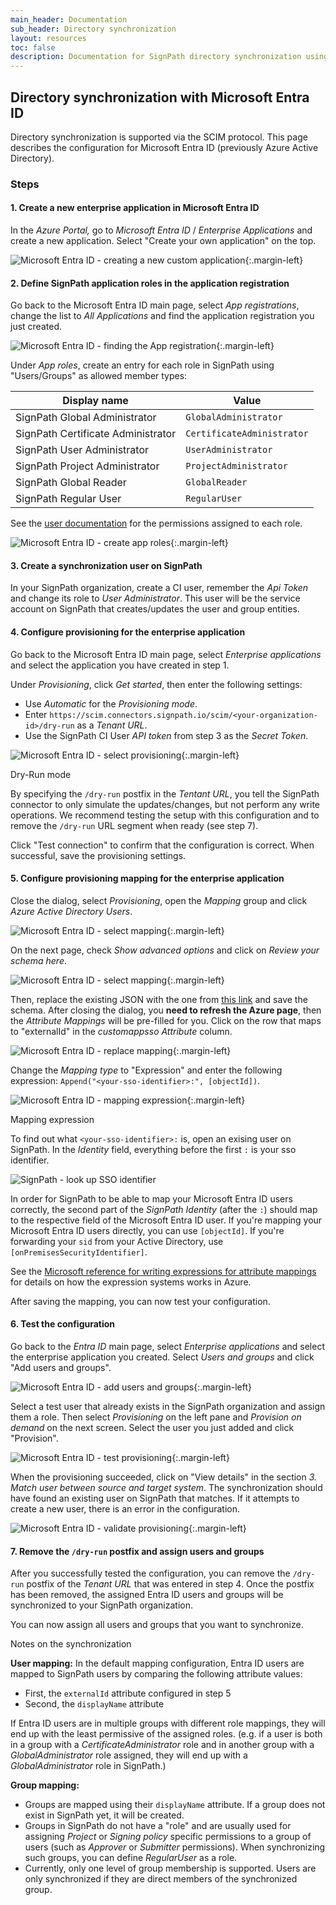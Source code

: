 ```yaml
---
main_header: Documentation
sub_header: Directory synchronization
layout: resources
toc: false
description: Documentation for SignPath directory synchronization using Microsoft Entra ID
---
```


## Directory synchronization with Microsoft Entra ID

Directory synchronization is supported via the SCIM protocol. This page describes the configuration for Microsoft Entra ID (previously Azure Active Directory). 

### Steps


#### 1. Create a new enterprise application in Microsoft Entra ID

In the _Azure Portal,_ go to _Microsoft Entra ID_ / _Enterprise Applications_ and create a new application. Select "Create your own application" on the top.

![Microsoft Entra ID - creating a new custom application](/assets/img/resources/documentation_scim-01-create-app.png){:.margin-left}

#### 2. Define SignPath application roles in the application registration

Go back to the Microsoft Entra ID main page, select _App registrations_, change the list to _All Applications_ and find the application registration you just created. 

![Microsoft Entra ID - finding the App registration](/assets/img/resources/documentation_scim-02a-select-app-registration.png){:.margin-left}

Under _App roles_, create an entry for each role in SignPath using "Users/Groups" as allowed member types:

| Display name                           | Value                                                                  
|----------------------------------------|------------------------------
| SignPath Global Administrator      | `GlobalAdministrator` 
| SignPath Certificate Administrator | `CertificateAdministrator` 
| SignPath User Administrator        | `UserAdministrator` 
| SignPath Project Administrator     | `ProjectAdministrator`
| SignPath Global Reader             | `GlobalReader`
| SignPath Regular User              | `RegularUser`

See the [user documentation](/documentation/users#roles) for the permissions assigned to each role.

![Microsoft Entra ID - create app roles](/assets/img/resources/documentation_scim-02b-create-app-roles.png){:.margin-left}

#### 3. Create a synchronization user on SignPath

In your SignPath organization, create a CI user, remember the _Api Token_ and change its role to _User Administrator_. This user will be the service account on SignPath that creates/updates the user and group entities.

#### 4. Configure provisioning for the enterprise application

Go back to the Microsoft Entra ID main page, select _Enterprise applications_ and select the application you have created in step 1. 

Under _Provisioning_, click _Get started_, then enter the following settings:

* Use _Automatic_ for the _Provisioning mode_.
* Enter `https://scim.connectors.signpath.io/scim/<your-organization-id>/dry-run` as a _Tenant URL_. 
* Use the SignPath CI User _API token_ from step 3 as the _Secret Token_.

![Microsoft Entra ID - select provisioning](/assets/img/resources/documentation_scim-04a-select-provisioning.png){:.margin-left}

<div class="panel tip" markdown="1">
<div class="panel-header">Dry-Run mode</div>

By specifying the `/dry-run` postfix in the _Tentant URL_, you tell the SignPath connector to only simulate the updates/changes, but not perform any write operations. We recommend testing the setup with this configuration and to remove the `/dry-run` URL segment when ready (see step 7).

</div>

Click "Test connection" to confirm that the configuration is correct. When successful, save the provisioning settings.

#### 5. Configure provisioning mapping for the enterprise application

Close the dialog, select _Provisioning_, open the _Mapping_ group and click _Azure Active Directory Users_.

![Microsoft Entra ID - select mapping](/assets/img/resources/documentation_scim-05a-mapping-part1.png){:.margin-left}

On the next page, check _Show advanced options_ and click on _Review your schema here_.

![Microsoft Entra ID - select mapping](/assets/img/resources/documentation_scim-05b-mapping-part2.png){:.margin-left}

Then, replace the existing JSON with the one from [this link](/assets/MicrosoftEntraIDScimConfiguration.json) and save the schema. After closing the dialog, you **need to refresh the Azure page**, then the _Attribute Mappings_ will be pre-filled for you. Click on the row that maps to "externalId" in the _customappsso Attribute_ column.

![Microsoft Entra ID - replace mapping](/assets/img/resources/documentation_scim-05c-mapping-part3.png){:.margin-left}

Change the _Mapping type_ to "Expression" and enter the following expression: `Append("<your-sso-identifier>:", [objectId])`.

![Microsoft Entra ID - mapping expression](/assets/img/resources/documentation_scim-05d-mapping-part4.png){:.margin-left}

<div class="panel tip" markdown="1">
<div class="panel-header">Mapping expression</div>

To find out what `<your-sso-identifier>:` is, open an exising user on SignPath. In the _Identity_ field, everything before the first `:` is your sso identifier.

![SignPath - look up SSO identifier](/assets/img/resources/documentation_scim-05e-sso-identifier-on-signpath.png)

In order for SignPath to be able to map your Microsoft Entra ID users correctly, the second part of the _SignPath Identity_ (after the `:`) should map to the respective field of the Microsoft Entra ID user. If you're mapping your Microsoft Entra ID users directly, you can use `[objectId]`. If you're forwarding your `sid` from your Active Directory, use `[onPremisesSecurityIdentifier]`.

See the [Microsoft reference for writing expressions for attribute mappings] for details on how the expression systems works in Azure.

</div>

After saving the mapping, you can now test your configuration.

#### 6. Test the configuration

Go back to the _Entra ID_ main page, select _Enterprise applications_ and select the enterprise application you created. Select _Users and groups_ and click "Add users and groups".

![Microsoft Entra ID - add users and groups](/assets/img/resources/documentation_scim-06a-add-users-and-groups.png){:.margin-left}

Select a test user that already exists in the SignPath organization and assign them a role. Then select _Provisioning_ on the left pane and _Provision on demand_ on the next screen. Select the user you just added and click "Provision".

![Microsoft Entra ID - test provisioning](/assets/img/resources/documentation_scim-06b-test-provisioning.png){:.margin-left}

When the provisioning succeeded, click on "View details" in the section _3. Match user between source and target system_. The synchronization should have found an existing user on SignPath that matches. If it attempts to create a new user, there is an error in the configuration.

![Microsoft Entra ID - validate provisioning](/assets/img/resources/documentation_scim-06c-validate-provisioning.png){:.margin-left}

#### 7. Remove the `/dry-run` postfix and assign users and groups

After you successfully tested the configuration, you can remove the `/dry-run` postfix of the _Tenant URL_ that was entered in step 4. Once the postfix has been removed, the assigned Entra ID users and groups will be synchronized to your SignPath organization.

You can now assign all users and groups that you want to synchronize.

<div class="panel tip" markdown="1">
<div class="panel-header">Notes on the synchronization</div>

**User mapping:**
In the default mapping configuration, Entra ID users are mapped to SignPath users by comparing the following attribute values: 
* First, the `externalId` attribute configured in step 5
* Second, the `displayName` attribute

If Entra ID users are in multiple groups with different role mappings, they will end up with the least permissive of the assigned roles. (e.g. if a user is both in a group with a _CertificateAdministrator_ role and in another group with a _GlobalAdministrator_ role assigned, they will end up with a _GlobalAdministrator_ role in SignPath.)

**Group mapping:**
* Groups are mapped using their `displayName` attribute. If a group does not exist in SignPath yet, it will be created.
* Groups in SignPath do not have a "role" and are usually used for assigning _Project_ or _Signing policy_ specific permissions to a group of users (such as _Approver_ or _Submitter_ permissions). When synchronizing such groups, you can define _RegularUser_ as a role. 
* Currently, only one level of group membership is supported. Users are only synchronized if they are direct members of the synchronized group.

</div>


[Microsoft reference for writing expressions for attribute mappings]: https://learn.microsoft.com/en-us/entra/identity/app-provisioning/functions-for-customizing-application-data